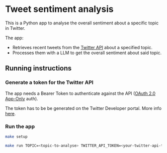 # Tweet sentiment analysis

This is a Python app to analyse the overall sentiment about a specific topic in Twitter.

The app:
- Retrieves recent tweets from the [Twitter API](https://developer.twitter.com/en/docs/twitter-api) about a specified topic.
- Processes them with a LLM to get the overall sentiment about said topic.

## Running instructions

### Generate a token for the Twitter API
The app needs a Bearer Token to authenticate against the API ([OAuth 2.0 App-Only](https://developer.twitter.com/en/docs/authentication/oauth-2-0/application-only) auth).

The token has to be be generated on the Twitter Developer portal. More info [here](https://developer.twitter.com/en/docs/twitter-api/getting-started/getting-access-to-the-twitter-api).

### Run the app

```bash
make setup

make run TOPIC=<topic-to-analyse> TWITTER_API_TOKEN=<your-twitter-api-token>
```
